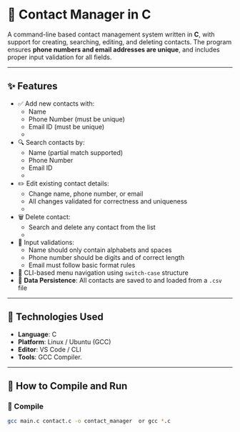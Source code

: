 # 📇 Contact Manager in C 

A command-line based contact management system written in **C**, with support for creating, searching, editing, and deleting contacts. The program ensures **phone numbers and email addresses are unique**, and includes proper input validation for all fields.

---

## ✨ Features

- ✅ Add new contacts with:
  - Name
  - Phone Number (must be unique)
  - Email ID (must be unique)
  - 
- 🔍 Search contacts by:
  - Name (partial match supported)
  - Phone Number
  - Email ID
  - 
- ✏️ Edit existing contact details:
  - Change name, phone number, or email
  - All changes validated for correctness and uniqueness
  - 
- 🗑️ Delete contact:
  - Search and delete any contact from the list
  - 
- 🧠 Input validations:
  - Name should only contain alphabets and spaces
  - Phone number should be digits and of correct length
  - Email must follow basic format rules
- 🧵 CLI-based menu navigation using `switch-case` structure
- 📁 **Data Persistence**: All contacts are saved to and loaded from a `.csv` file

---

## 🧠 Technologies Used

- **Language**: C
- **Platform**: Linux / Ubuntu (GCC)
- **Editor**: VS Code / CLI
- **Tools**: GCC Compiler.

---

## 🚀 How to Compile and Run

### 🔧 Compile
```bash
gcc main.c contact.c -o contact_manager  or gcc *.c
